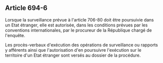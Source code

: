 Article 694-6
----
Lorsque la surveillance prévue à l'article 706-80 doit être poursuivie dans un
Etat étranger, elle est autorisée, dans les conditions prévues par les
conventions internationales, par le procureur de la République chargé de
l'enquête.

Les procès-verbaux d'exécution des opérations de surveillance ou rapports y
afférents ainsi que l'autorisation d'en poursuivre l'exécution sur le territoire
d'un Etat étranger sont versés au dossier de la procédure.

